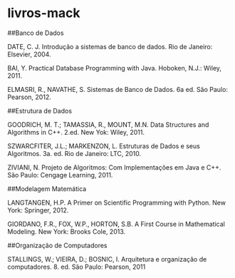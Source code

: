 # livros-mack

##Banco de Dados

DATE, C. J. Introdução a sistemas de banco de dados. Rio de Janeiro: Elsevier, 2004.

BAI, Y. Practical Database Programming with Java. Hoboken, N.J.: Wiley, 2011.

ELMASRI, R., NAVATHE, S. Sistemas de Banco de Dados. 6a ed. São Paulo: Pearson, 2012.



##Estrutura de Dados

GOODRICH, M. T.; TAMASSIA, R., MOUNT, M.N. Data Structures and Algorithms in C++.
2.ed. New Yok: Wiley, 2011.

SZWARCFITER, J.L.; MARKENZON, L. Estruturas de Dados e seus Algoritmos. 3a. ed. Rio
de Janeiro: LTC, 2010.

ZIVIANI, N. Projeto de Algoritmos: Com Implementações em Java e C++. São Paulo: Cengage Learning, 2011.

##Modelagem Matemática

LANGTANGEN, H.P. A Primer on Scientific Programming with Python. New York: Springer, 2012.

GIORDANO, F.R., FOX, W.P., HORTON, S.B. A First Course in Mathematical Modeling. New York: Brooks Cole, 2013.

##Organização de Computadores

STALLINGS, W.; VIEIRA, D.; BOSNIC, I. Arquitetura e organização de computadores. 8. ed. São Paulo: Pearson, 2011